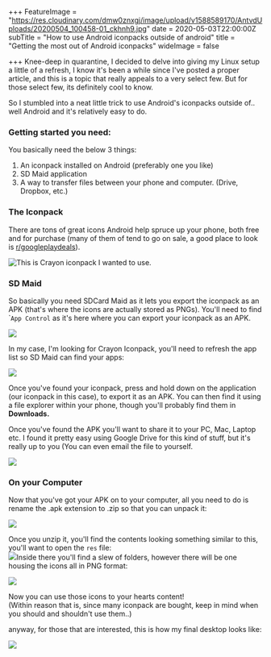 +++
FeatureImage = "https://res.cloudinary.com/dmw0znxgj/image/upload/v1588589170/AntvdUploads/20200504_100458-01_ckhnh9.jpg"
date = 2020-05-03T22:00:00Z
subTitle = "How to use Android iconpacks outside of android"
title = "Getting the most out of Android iconpacks"
wideImage = false

+++
Knee-deep in quarantine, I decided to delve into giving my Linux setup a little  of a refresh, I know it's been a while since I've posted a proper article, and this is a topic that really appeals to a very select few. But for those select few, its definitely cool to know.

So I stumbled into a neat little trick to use Android's iconpacks outside of.. well Android and it's relatively easy to do.

### Getting started you need:

You basically need the below 3 things:

1. An iconpack installed on Android (preferably one you like)
2. SD Maid application
3. A way to transfer files between your phone and computer. (Drive, Dropbox, etc.)

### The Iconpack

There are tons of great icons Android help spruce up your phone, both free and for purchase (many of them of tend to go on sale, a good place to look  is [r/googleplaydeals](https://www.reddit.com/r/googleplaydeals)).


![This is Crayon iconpack I wanted to use.](https://res.cloudinary.com/dmw0znxgj/image/upload/v1588540058/AntvdUploads/Screenshot_20200430-203342_tuhyrr.png "Crayon iconpack")

### SD Maid

So basically you need SDCard Maid as it lets you export the iconpack as an APK (that's where the icons are actually stored as PNGs). You'll need to find \``App Control` as it's here where you can export your iconpack as an APK.

![](https://res.cloudinary.com/dmw0znxgj/image/upload/v1588589307/AntvdUploads/Screenshot_30_Apr_2020_20_34_20_r0mkjg.png)

In my case, I'm looking for Crayon Iconpack, you'll need to refresh the app list so SD Maid can find your apps:

![](https://res.cloudinary.com/dmw0znxgj/image/upload/v1588589542/AntvdUploads/Screenshot_30_Apr_2020_20_35_34_ogrs3s.png)

Once you've found your iconpack, press and hold down on the application (our iconpack in this case), to export it as an APK. You can then find it using a file explorer within your phone, though you'll probably find them in **Downloads.**

Once you've found the APK you'll want to share it to your PC, Mac, Laptop etc. I found it pretty easy using Google Drive for this kind of stuff, but it's really up to you (You can even email the file to yourself.

![](https://res.cloudinary.com/dmw0znxgj/image/upload/v1588589737/AntvdUploads/Screenshot_30_Apr_2020_20_37_16_nqfcgh.png)

### On your Computer

Now that you've got your APK on to your computer, all you need to do is rename the .apk extension to .zip so that you can unpack it:

![](https://res.cloudinary.com/dmw0znxgj/image/upload/v1588590235/AntvdUploads/apktozip_tjcej4.png)

Once you unzip it, you'll find the contents looking something similar to this, you'll want to open the `res` file:  
![](https://res.cloudinary.com/dmw0znxgj/image/upload/v1588590399/AntvdUploads/APKContents_kqgvxy.png)Inside there you'll find a slew of folders, however there will be one housing the icons all in PNG format:

![](https://res.cloudinary.com/dmw0znxgj/image/upload/v1588590612/AntvdUploads/AllIcons_hckmwl.png)

Now you can use those icons to your hearts content!  
(Within reason that is, since many iconpack are bought, keep in mind when you should and shouldn't use them..)

anyway, for those that are interested, this is how my final desktop looks like:


![](https://res.cloudinary.com/dmw0znxgj/image/upload/v1588590881/AntvdUploads/Screenshot_20200504_124332_rjskl6.png)